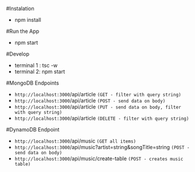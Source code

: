 #Instalation
* npm install

#Run the App
* npm start

#Develop
* terminal 1 : tsc -w
* terminal 2: npm start

#MongoDB Endpoints
* `http://localhost:3000`/api/article `(GET - filter with query string)`
* `http://localhost:3000`/api/article `(POST - send data on body)`
* `http://localhost:3000`/api/article `(PUT - send data on body, filter with query string)`
* `http://localhost:3000`/api/article `(DELETE - filter with query string)`

#DynamoDB Endpoint
* `http://localhost:3000`/api/music `(GET all items)`
* `http://localhost:3000`/api/music?artist=string&songTitle=string `(POST - send data on body)`
* `http://localhost:3000`/api/music/create-table `(POST - creates music table)`